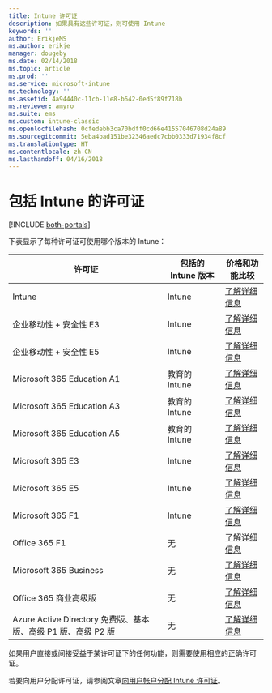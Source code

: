 ```yaml
---
title: Intune 许可证
description: 如果具有这些许可证，则可使用 Intune
keywords: ''
author: ErikjeMS
ms.author: erikje
manager: dougeby
ms.date: 02/14/2018
ms.topic: article
ms.prod: ''
ms.service: microsoft-intune
ms.technology: ''
ms.assetid: 4a94440c-11cb-11e8-b642-0ed5f89f718b
ms.reviewer: amyro
ms.suite: ems
ms.custom: intune-classic
ms.openlocfilehash: 0cfedebb3ca70bdff0cd66e41557046708d24a89
ms.sourcegitcommit: 5eba4bad151be32346aedc7cbb0333d71934f8cf
ms.translationtype: HT
ms.contentlocale: zh-CN
ms.lasthandoff: 04/16/2018
---
```

# <a name="licenses-that-include-intune"></a>包括 Intune 的许可证

[!INCLUDE [both-portals](./includes/note-for-both-portals.md)]

下表显示了每种许可证可使用哪个版本的 Intune：

| 许可证 | 包括的 Intune 版本 | 价格和功能比较 |
|-----------------------------------------------------------------------|-------------------------------------------------------------|---|
| Intune | Intune | [了解详细信息](https://www.microsoft.com/en-us/cloud-platform/microsoft-intune-pricing) |
| 企业移动性 + 安全性 E3 | Intune | [了解详细信息](https://www.microsoft.com/en-us/cloud-platform/microsoft-intune-pricing) |
| 企业移动性 + 安全性 E5 | Intune | [了解详细信息](https://www.microsoft.com/en-us/cloud-platform/microsoft-intune-pricing) |
| Microsoft 365 Education A1 | 教育的 Intune | [了解详细信息](https://www.microsoft.com/en-us/education/buy-license/microsoft365/default.aspx#) |
| Microsoft 365 Education A3 | 教育的 Intune | [了解详细信息](https://www.microsoft.com/en-us/education/buy-license/microsoft365/default.aspx#) |
| Microsoft 365 Education A5 | 教育的 Intune | [了解详细信息](https://www.microsoft.com/en-us/education/buy-license/microsoft365/default.aspx#) |
| Microsoft 365 E3 | Intune | [了解详细信息](https://www.microsoft.com/en-US/microsoft-365/enterprise) |
| Microsoft 365 E5 | Intune | [了解详细信息](https://www.microsoft.com/en-US/microsoft-365/enterprise) |
| Microsoft 365 F1 | Intune | [了解详细信息](https://www.microsoft.com/en-us/microsoft-365/enterprise/firstline) |
| Office 365 F1 | 无 | [了解详细信息](https://www.microsoft.com/en-us/microsoft-365/enterprise/firstline) |
| Microsoft 365 Business | 无 | [了解详细信息](https://www.microsoft.com/en-us/microsoft-365/business) |
| Office 365 商业高级版 | 无 | [了解详细信息](https://www.microsoft.com/en-us/microsoft-365/business) |
| Azure Active Directory 免费版、基本版、高级 P1 版、高级 P2 版 | 无 | [了解详细信息](https://azure.microsoft.com/en-us/pricing/details/active-directory/) |

如果用户直接或间接受益于某许可证下的任何功能，则需要使用相应的正确许可证。

若要向用户分配许可证，请参阅文章[向用户帐户分配 Intune 许可证](licenses-assign.md)。

